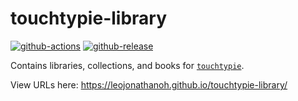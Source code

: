 # touchtypie-library

[![github-actions](https://github.com/leojonathanoh/touchtypie-library/workflows/ci-master-pr/badge.svg)](https://github.com/leojonathanoh/touchtypie-library/actions)
[![github-release](https://img.shields.io/github/v/release/leojonathanoh/touchtypie-library?style=flat-square)](https://github.com/leojonathanoh/touchtypie-library/releases/)

Contains libraries, collections, and books for [`touchtypie`](https://github.com/touchtypie/touchtypie).

View URLs here: https://leojonathanoh.github.io/touchtypie-library/
